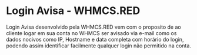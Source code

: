 # Login Avisa - WHMCS.RED
Login Avisa desenvolvido pela WHMCS.RED vem com o proposito de ao cliente logar em sua conta no WHMCS ser avisado via e-mail como os dados nocivos como IP, Hostname e data completa com horário do login, podendo assim identificar facilmente qualquer login não permitido na conta.
